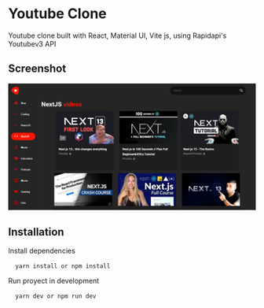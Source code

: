 # Youtube Clone

Youtube clone built with React, Material UI, Vite js, using Rapidapi's Youtubev3 API

## Screenshot
![Screenshot](screenshot.png)

## Installation
Install dependencies
```
  yarn install or npm install
```

Run proyect in development
```
  yarn dev or npm run dev
```
